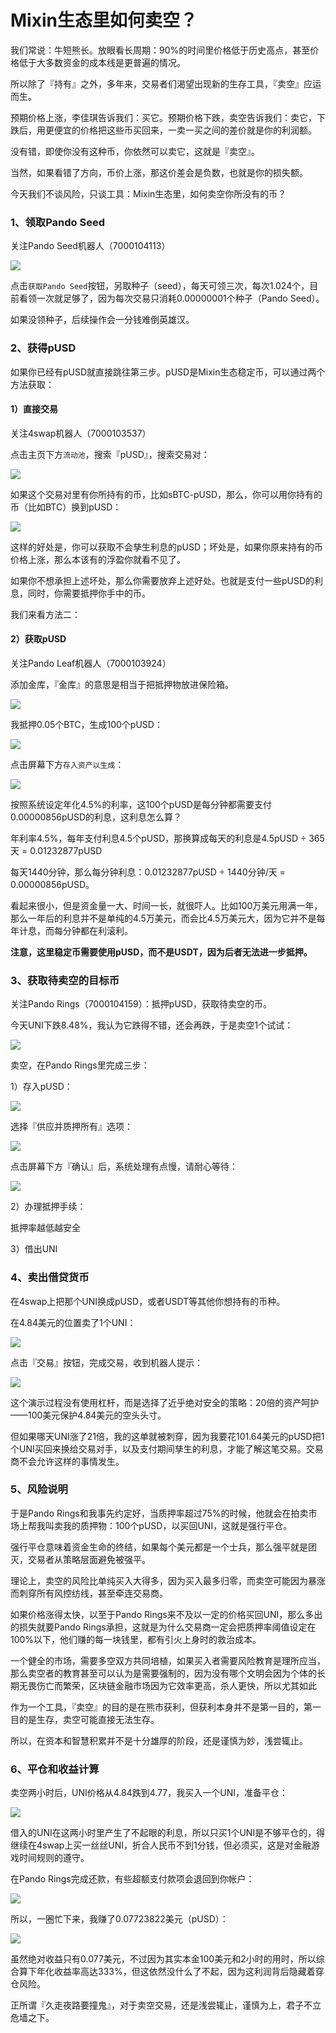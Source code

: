 # Mixin生态里如何卖空？


我们常说：牛短熊长。放眼看长周期：90%的时间里价格低于历史高点，甚至价格低于大多数资金的成本线是更普遍的情况。

所以除了『持有』之外，多年来，交易者们渴望出现新的生存工具，『卖空』应运而生。

预期价格上涨，李佳琪告诉我们：买它。预期价格下跌，卖空告诉我们：卖它，下跌后，用更便宜的价格把这些币买回来，一卖一买之间的差价就是你的利润额。

没有错，即使你没有这种币，你依然可以卖它，这就是『卖空』。

当然，如果看错了方向，币价上涨，那这价差会是负数，也就是你的损失额。

今天我们不谈风险，只谈工具：Mixin生态里，如何卖空你所没有的币？

### 1、领取Pando Seed

关注Pando Seed机器人（7000104113）

![](https://doraemonj.github.io/pics/IMG_4810.PNG)

点击`获取Pando Seed`按钮，另取种子（seed），每天可领三次，每次1.024个，目前看领一次就足够了，因为每次交易只消耗0.00000001个种子（Pando Seed）。

如果没领种子，后续操作会一分钱难倒英雄汉。

### 2、获得pUSD

如果你已经有pUSD就直接跳往第三步。pUSD是Mixin生态稳定币，可以通过两个方法获取：

#### 1）直接交易

关注4swap机器人（7000103537）

点击主页下方`流动池`，搜索『pUSD』，搜索交易对：

![](https://doraemonj.github.io/pics/IMG_4811.PNG)

如果这个交易对里有你所持有的币，比如sBTC-pUSD，那么，你可以用你持有的币（比如BTC）换到pUSD：

![](https://doraemonj.github.io/pics/IMG_4812.PNG)

这样的好处是，你可以获取不会孳生利息的pUSD；坏处是，如果你原来持有的币价格上涨，那么本该有的浮盈你就看不见了。

如果你不想承担上述坏处，那么你需要放弃上述好处。也就是支付一些pUSD的利息，同时，你需要抵押你手中的币。

我们来看方法二：

#### 2）获取pUSD

关注Pando Leaf机器人（7000103924）

添加金库，『金库』的意思是相当于把抵押物放进保险箱。

![](https://doraemonj.github.io/pics/IMG_4813.jpg)

我抵押0.05个BTC，生成100个pUSD：

![](https://doraemonj.github.io/pics/IMG_4814.PNG)

点击屏幕下方`存入资产以生成`：

![](https://doraemonj.github.io/pics/IMG_4815.PNG)

按照系统设定年化4.5%的利率，这100个pUSD是每分钟都需要支付0.00000856pUSD的利息，这利息怎么算？

年利率4.5%，每年支付利息4.5个pUSD，那换算成每天的利息是4.5pUSD ÷ 365天 = 0.01232877pUSD

每天1440分钟，那么每分钟利息：0.01232877pUSD ÷ 1440分钟/天 = 0.00000856pUSD。

看起来很小，但是资金量一大、时间一长，就很吓人。比如100万美元用满一年，那么一年后的利息并不是单纯的4.5万美元，而会比4.5万美元大，因为它并不是每年计息，而每分钟都在利滚利。

**注意，这里稳定币需要使用pUSD，而不是USDT，因为后者无法进一步抵押。**

### 3、获取待卖空的目标币

关注Pando Rings（7000104159）：抵押pUSD，获取待卖空的币。

今天UNI下跌8.48%，我认为它跌得不错，还会再跌，于是卖空1个试试：

![](https://doraemonj.github.io/pics/IMG_4816.PNG)

卖空，在Pando Rings里完成三步：

1）存入pUSD：

![](https://doraemonj.github.io/pics/IMG_4817.PNG)

选择『供应并质押所有』选项：

<img src="https://doraemonj.github.io/pics/IMG_4818.PNG"  />

点击屏幕下方『确认』后，系统处理有点慢，请耐心等待：

![](https://doraemonj.github.io/pics/IMG_4819.PNG)

2）办理抵押手续：

抵押率越低越安全

3）借出UNI

### 4、卖出借贷货币

在4swap上把那个UNI换成pUSD，或者USDT等其他你想持有的币种。

在4.84美元的位置卖了1个UNI：

![](https://doraemonj.github.io/pics/IMG_4820.PNG)

点击『交易』按钮，完成交易，收到机器人提示：

![](https://doraemonj.github.io/pics/IMG_4822.jpg)

这个演示过程没有使用杠杆，而是选择了近乎绝对安全的策略：20倍的资产呵护——100美元保护4.84美元的空头头寸。

但如果哪天UNI涨了21倍，我的这单就被刺穿，因为我要花101.64美元的pUSD把1个UNI买回来换给交易对手，以及支付期间孳生的利息，才能了解这笔交易。交易商不会允许这样的事情发生。

### 5、风险说明

于是Pando Rings和我事先约定好，当质押率超过75%的时候，他就会在拍卖市场上帮我叫卖我的质押物：100个pUSD，以买回UNI，这就是强行平仓。

强行平仓意味着资金生命的终结，如果每个美元都是一个士兵，那么强平就是团灭，交易者从策略层面避免被强平。

理论上，卖空的风险比单纯买入大得多，因为买入最多归零，而卖空可能因为暴涨而刺穿所有风控纺线，甚至牵连交易商。

如果价格涨得太快，以至于Pando Rings来不及以一定的价格买回UNI，那么多出的损失就要Pando Rings承担，这就是为什么交易商一定会把质押率阈值设定在100%以下，他们赚的每一块钱里，都有引火上身时的救治成本。

一个健全的市场，需要多空双方共同培植，如果买入者需要风险教育是理所应当，那么卖空者的教育甚至可以认为是需要强制的，因为没有哪个文明会因为个体的长期无畏伤亡而繁荣，区块链金融市场因为它效率更高，杀人更快，所以尤其如此

作为一个工具，『卖空』的目的是在熊市获利，但获利本身并不是第一目的，第一目的是生存，卖空可能直接无法生存。

所以，在资本和智慧积累并不是十分雄厚的阶段，还是谨慎为妙，浅尝辄止。

### 6、平仓和收益计算

卖空两小时后，UNI价格从4.84跌到4.77，我买入一个UNI，准备平仓：

![](https://doraemonj.github.io/pics/IMG_4823.jpg)

借入的UNI在这两小时里产生了不起眼的利息，所以只买1个UNI是不够平仓的，得继续在4swap上买一丝丝UNI，折合人民币不到1分钱，但必须买，这是对金融游戏时间规则的遵守。

在Pando Rings完成还款，有些超额支付款项会退回到你帐户：

![](https://doraemonj.github.io/pics/IMG_4824.PNG)

所以，一圈忙下来，我赚了0.07723822美元（pUSD）：

![](https://doraemonj.github.io/pics/IMG_4825.jpg)

虽然绝对收益只有0.077美元，不过因为其实本金100美元和2小时的用时，所以综合算下年化收益率高达333%，但这依然没什么了不起，因为这利润背后隐藏着穿仓风险。

正所谓『久走夜路要撞鬼』，对于卖空交易，还是浅尝辄止，谨慎为上，君子不立危墙之下。

